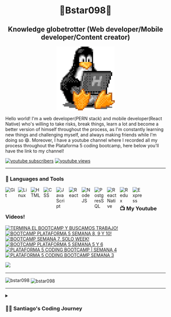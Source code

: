 
   <h1 align="center">  💫Bstar098💫 </h1>


   <h2 align="center"> Knowledge globetrotter (Web developer/Mobile developer/Content creator) </h2>



   <p align="center">
   <img  src="https://github.com/BStar098/softwareDevelopmentGif/blob/main/linux-computer.gif"/>
   </p>

Hello world! I'm a web developer(PERN stack) and mobile developer(React Native) who's willing to take risks, break things, learn a lot and become a better version of himself throughout the process, as I'm constantly learning new things and challenging myself, and always making friends while I'm doing so 😄. Moreover, I have a youtube channel where I recorded all my process throughout the Plataforma 5 coding bootcamp, here below you'll have the link to my channel!

   <p align="left">
      <a href="https://www.youtube.com/@programandoando5565?sub_confirmation=1">
         <img alt="youtube subscribers" title="Subscribe to my YouTube channel" src="https://custom-icon-badges.demolab.com/youtube/channel/subscribers/UC_FxWcnR2rCOpJOcv9Cbkgw?color=%23E05D44&label=SUBSCRIBE&logo=video&logoColor=white&style=for-the-badge&labelColor=CE4630"/></a> 
      <a href="https://www.youtube.com/@programandoando5565">
         <img alt="youtube views" title="YouTube views" src="https://custom-icon-badges.demolab.com/youtube/channel/views/UC_FxWcnR2rCOpJOcv9Cbkgw?color=%23E1AD0E&logo=eye&logoColor=white&style=for-the-badge&labelColor=C79600"/></a> 
   </p>

---

### 🧰 Languages and Tools


<img align="left" alt="Git" width="30px" style="padding-right:10px;" src="https://cdn.jsdelivr.net/gh/devicons/devicon/icons/git/git-original.svg" />
<img align="left" alt="Linux" width="30px" style="padding-right:10px;" src="https://cdn.jsdelivr.net/gh/devicons/devicon/icons/linux/linux-original.svg" />
<img align="left" alt="HTML" width="30px" style="padding-right:10px;" src="https://cdn.jsdelivr.net/gh/devicons/devicon/icons/html5/html5-plain.svg" />
<img align="left" alt="CSS" width="30px" style="padding-right:10px;" src="https://cdn.jsdelivr.net/gh/devicons/devicon/icons/css3/css3-plain.svg" />
<img align="left" alt="JavaScript" width="30px" style="padding-right:10px;" src="https://cdn.jsdelivr.net/gh/devicons/devicon/icons/javascript/javascript-plain.svg" />
<img align="left" alt="React" width="30px" style="padding-right:10px;" src="https://cdn.jsdelivr.net/gh/devicons/devicon/icons/react/react-original.svg" />
<img align="left" alt="NodeJS" width="30px" style="padding-right:10px;" src="https://cdn.jsdelivr.net/gh/devicons/devicon/icons/nodejs/nodejs-original.svg" />
<img align="left" alt="PostgresSQL" width="30px" style="padding-right:10px;" src="https://cdn.jsdelivr.net/gh/devicons/devicon/icons/postgresql/postgresql-original.svg" />
<img align="left" alt="ReactNative" width="30px" style="padding-right:10px;" src="https://cdn.jsdelivr.net/gh/devicons/devicon/icons/react/react-original.svg" />
<img align="left" alt="Redux" width="30px" style="padding-right:10px;" src="https://cdn.jsdelivr.net/gh/devicons/devicon/icons/redux/redux-original.svg" />
<img align="left" alt="Express" width="30px" style="padding-right:10px;" src="https://cdn.jsdelivr.net/gh/devicons/devicon/icons/express/express-original.svg" />
<br />

#

### 📺 My Youtube Videos!

<!-- BEGIN YOUTUBE-CARDS -->
[![TERMINA EL BOOTCAMP Y BUSCAMOS TRABAJO!](https://ytcards.demolab.com/?id=iIPqYNfB6tQ&title=TERMINA+EL+BOOTCAMP+Y+BUSCAMOS+TRABAJO%21&lang=en&timestamp=1670515578&background_color=%230d1117&title_color=%23ffffff&stats_color=%23dedede&width=250&duration=1891 "TERMINA EL BOOTCAMP Y BUSCAMOS TRABAJO!")](https://www.youtube.com/watch?v=iIPqYNfB6tQ)
[![BOOTCAMP PLATAFORMA 5 SEMANA 8, 9 Y 10!](https://ytcards.demolab.com/?id=FKey3CH4TEo&title=BOOTCAMP+PLATAFORMA+5+SEMANA+8%2C+9+Y+10%21&lang=en&timestamp=1668885818&background_color=%230d1117&title_color=%23ffffff&stats_color=%23dedede&width=250&duration=876 "BOOTCAMP PLATAFORMA 5 SEMANA 8, 9 Y 10!")](https://www.youtube.com/watch?v=FKey3CH4TEo)
[![BOOTCAMP SEMANA 7, SOLO WEEK!](https://ytcards.demolab.com/?id=Nuc86Meru_8&title=BOOTCAMP+SEMANA+7%2C+SOLO+WEEK%21&lang=en&timestamp=1667069297&background_color=%230d1117&title_color=%23ffffff&stats_color=%23dedede&width=250&duration=881 "BOOTCAMP SEMANA 7, SOLO WEEK!")](https://www.youtube.com/watch?v=Nuc86Meru_8)
[![BOOTCAMP PLATAFORMA 5 SEMANA 5 Y 6](https://ytcards.demolab.com/?id=IQHP491yk4U&title=BOOTCAMP+PLATAFORMA+5+SEMANA+5+Y+6&lang=en&timestamp=1665627260&background_color=%230d1117&title_color=%23ffffff&stats_color=%23dedede&width=250&duration=626 "BOOTCAMP PLATAFORMA 5 SEMANA 5 Y 6")](https://www.youtube.com/watch?v=IQHP491yk4U)
[![PLATAFORMA 5 CODING BOOTCAMP  |  SEMANA 4](https://ytcards.demolab.com/?id=DnCqhnKdos0&title=PLATAFORMA+5+CODING+BOOTCAMP++%7C++SEMANA+4&lang=en&timestamp=1664669170&background_color=%230d1117&title_color=%23ffffff&stats_color=%23dedede&width=250&duration=728 "PLATAFORMA 5 CODING BOOTCAMP  |  SEMANA 4")](https://www.youtube.com/watch?v=DnCqhnKdos0)
[![PLATAFORMA 5 CODING BOOTCAMP SEMANA 3](https://ytcards.demolab.com/?id=Ofla3nBXdhc&title=PLATAFORMA+5+CODING+BOOTCAMP+SEMANA+3&lang=en&timestamp=1663966685&background_color=%230d1117&title_color=%23ffffff&stats_color=%23dedede&width=250&duration=441 "PLATAFORMA 5 CODING BOOTCAMP SEMANA 3")](https://www.youtube.com/watch?v=Ofla3nBXdhc)
<!-- END YOUTUBE-CARDS -->



[<img src="https://custom-icon-badges.demolab.com/badge/-Subscribe%20For%20More-red?style=for-the-badge&logo=video&logoColor=white"/>](https://www.youtube.com/@programandoando5565?sub_confirmation=1)

---

<p><img align="left" src="https://github-readme-stats-git-masterrstaa-rickstaa.vercel.app/api/top-langs?username=bstar098&show_icons=true&locale=en&layout=compact" alt="bstar098" /></p>

<p>&nbsp;<img align="center" src="https://github-readme-stats-git-masterrstaa-rickstaa.vercel.app/api?username=bstar098&show_icons=true&locale=en" alt="bstar098" /></p>

---

<details>
 <summary><h3>👨‍💻 Santiago's Coding Journey</h3></summary>
  It all began when I was very young, at nine, when my mother buyed me my first desktop computer. And it was very very slow, but I loved it, and thanks    to her I developed(haha, pun intended) a deep interest in everything related to the tech world, including software development. But my journey into the lands of web development and mobile development began this year, on June, when I started to study very hard in order to acquire a profficient level at web development. I studied at least 8 hours a day, from monday to friday for almost 6 months and I finally can say that it was completely worth it. Not only I'm extremely happy with the technical skills I have acquired, but I'm also very happy because I think I've found what I'm good at and the most important thing, what I like doing! 

[youtube]: https://www.youtube.com/@programandoando5565
